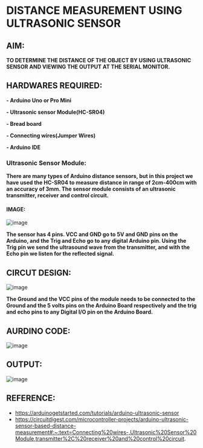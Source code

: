 # DISTANCE MEASUREMENT USING ULTRASONIC SENSOR
## AIM:
**TO DETERMINE THE DISTANCE OF THE OBJECT BY USING ULTRASONIC SENSOR AND VIEWING THE OUTPUT AT THE SERIAL MONITOR.**
## HARDWARES REQUIRED:

**- Arduino Uno or Pro Mini**

**- Ultrasonic sensor Module(HC-SR04)**

**- Bread board**

**- Connecting wires(Jumper Wires)**

**- Arduino IDE**

### Ultrasonic Sensor Module:

**There are many types of Arduino distance sensors, but in this project we have used the HC-SR04 to measure distance in range of 2cm-400cm with an accuracy of 3mm. The sensor module consists of an ultrasonic transmitter, receiver and control circuit.**

#### IMAGE:

![image](https://user-images.githubusercontent.com/114398468/211246833-85b3d151-2f77-4ca7-b848-7ee4abd7160e.png)

**The sensor has 4 pins. VCC and GND go to 5V and GND pins on the Arduino, and the Trig and Echo go to any digital Arduino pin. Using the Trig pin we send the ultrasound wave from the transmitter, and with the Echo pin we listen for the reflected signal.**

## CIRCUT DESIGN:

![image](https://user-images.githubusercontent.com/114398468/211246900-ec93d1b2-883d-44d0-8608-859b7387af96.png)

**The Ground and the VCC pins of the module needs to be connected to the Ground and the 5 volts pins on the Arduino Board respectively and the trig and echo pins to any Digital I/O pin on the Arduino Board.**

## AURDINO CODE:
![image](https://user-images.githubusercontent.com/114398468/211247687-6f324834-45e1-4303-9a49-20b7e6d3f8e3.png)


## OUTPUT:
![image](https://user-images.githubusercontent.com/114398468/211247148-45445efd-d7dd-4c46-8839-3f5d7ec425e8.png)

## REFERENCE:

- https://arduinogetstarted.com/tutorials/arduino-ultrasonic-sensor
- https://circuitdigest.com/microcontroller-projects/arduino-ultrasonic-sensor-based-distance-measurement#:~:text=Connecting%20wires-,Ultrasonic%20Sensor%20Module,transmitter%2C%20receiver%20and%20control%20circuit.









